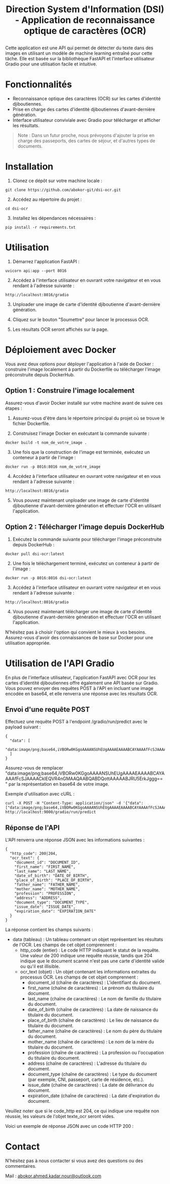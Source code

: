 # <p align="center">Direction System d'Information (DSI) - Application de reconnaissance optique de caractères (OCR) </p>

Cette application est une API qui permet de détecter du texte dans des images en utilisant un modèle de machine learning entraîné pour cette tâche. Elle est basée sur la bibliothèque FastAPI et l'interface utilisateur Gradio pour une utilisation facile et intuitive.

# Fonctionnalités

* Reconnaissance optique des caractères (OCR) sur les cartes d'identité djiboutiennes.
* Prise en charge des cartes d'identité djiboutiennes d'avant-dernière génération.
* Interface utilisateur conviviale avec Gradio pour télécharger et afficher les résultats.

> Note : Dans un futur proche, nous prévoyons d'ajouter la prise en charge des passeports, des cartes de séjour, et d'autres types de documents.

# Installation

1. Clonez ce dépôt sur votre machine locale :

```
git clone https://github.com/abokor-git/dsi-ocr.git
```

2. Accédez au répertoire du projet :

```
cd dsi-ocr
```

3. Installez les dépendances nécessaires :

```
pip install -r requirements.txt
```

# Utilisation

1. Démarrez l'application FastAPI :

```
uvicorn api:app --port 8016
```

2. Accédez à l'interface utilisateur en ouvrant votre navigateur et en vous rendant à l'adresse suivante :

```
http://localhost:8016/gradio
```

3. Unploader une image de carte d'identité djiboutienne d'avant-dernière génération.

4. Cliquez sur le bouton "Soumettre" pour lancer le processus OCR.

5. Les résultats OCR seront affichés sur la page.

# Déploiement avec Docker

Vous avez deux options pour déployer l'application à l'aide de Docker : construire l'image localement à partir du Dockerfile ou télécharger l'image préconstruite depuis DockerHub.

## Option 1 : Construire l'image localement

Assurez-vous d'avoir Docker installé sur votre machine avant de suivre ces étapes :

1. Assurez-vous d'être dans le répertoire principal du projet où se trouve le fichier Dockerfile.

2. Construisez l'image Docker en exécutant la commande suivante :

```
docker build -t nom_de_votre_image .
```

3. Une fois que la construction de l'image est terminée, exécutez un conteneur à partir de l'image :

```
docker run -p 8016:8016 nom_de_votre_image
```

4. Accédez à l'interface utilisateur en ouvrant votre navigateur et en vous rendant à l'adresse suivante :

```
http://localhost:8016/gradio
```

5. Vous pouvez maintenant unploader une image de carte d'identité djiboutienne d'avant-dernière génération et effectuer l'OCR en utilisant l'application.

## Option 2 : Télécharger l'image depuis DockerHub

1. Exécutez la commande suivante pour télécharger l'image préconstruite depuis DockerHub :

```
docker pull dsi-ocr:latest
```

2. Une fois le téléchargement terminé, exécutez un conteneur à partir de l'image :

```
docker run -p 8016:8016 dsi-ocr:latest
```

3. Accédez à l'interface utilisateur en ouvrant votre navigateur et en vous rendant à l'adresse suivante :

```
http://localhost:8016/gradio
```

4. Vous pouvez maintenant télécharger une image de carte d'identité djiboutienne d'avant-dernière génération et effectuer l'OCR en utilisant l'application.

N'hésitez pas à choisir l'option qui convient le mieux à vos besoins. Assurez-vous d'avoir des connaissances de base sur Docker pour une utilisation appropriée.

# Utilisation de l'API Gradio

En plus de l'interface utilisateur, l'application FastAPI avec OCR pour les cartes d'identité djiboutiennes offre également une API basée sur Gradio. Vous pouvez envoyer des requêtes POST à l'API en incluant une image encodée en base64, et elle renverra une réponse avec les résultats OCR.

## Envoi d'une requête POST

Effectuez une requête POST à l'endpoint /gradio/run/predict avec le payload suivant :

```
{
  "data": [
    "data:image/png;base64,iVBORw0KGgoAAAANSUhEUgAAAAEAAAABCAYAAAAfFcSJAAAACklEQVR4nGMAAQAABQABDQottAAAAABJRU5ErkJggg=="
  ]
}
```

Assurez-vous de remplacer "data:image/png;base64,iVBORw0KGgoAAAANSUhEUgAAAAEAAAABCAYAAAAfFcSJAAAACklEQVR4nGMAAQAABQABDQottAAAAABJRU5ErkJggg==" par la représentation en base64 de votre image.

Exemple d'utilisation avec cURL :

```
curl -X POST -H "Content-Type: application/json" -d '{"data": ["data:image/png;base64,iVBORw0KGgoAAAANSUhEUgAAAAEAAAABCAYAAAAfFcSJAAAACklEQVR4nGMAAQAABQABDQottAAAAABJRU5ErkJggg=="]}' http://localhost:9000/gradio/run/predict
```

## Réponse de l'API

L'API renverra une réponse JSON avec les informations suivantes :

```
{
  "http_code": 200|204,
  "ocr_text": {
    "document_id": "DOCUMENT_ID",
    "first_name": "FIRST_NAME",
    "last_name": "LAST_NAME",
    "date_of_birth": "DATE_OF_BIRTH",
    "place_of_birth": "PLACE_OF_BIRTH",
    "father_name": "FATHER_NAME",
    "mother_name": "MOTHER_NAME",
    "profession": "PROFESSION",
    "address": "ADDRESS",
    "document_type": "DOCUMENT_TYPE",
    "issue_date": "ISSUE_DATE",
    "expiration_date": "EXPIRATION_DATE"
  }
}
```

La réponse contient les champs suivants :

* data (tableau) : Un tableau contenant un objet représentant les résultats de l'OCR. Les champs de cet objet comprennent :
  * http_code (entier) : Le code HTTP indiquant le statut de la requête. Une valeur de 200 indique une requête réussie, tandis que 204 indique que le document scanné n'est pas une carte d'identité valide ou qu'il est illisible.
  * ocr_text (objet) : Un objet contenant les informations extraites du processus OCR. Les champs de cet objet comprennent :
    * document_id (chaîne de caractères) : L'identifiant du document.
    * first_name (chaîne de caractères) : Le prénom du titulaire du document.
    * last_name (chaîne de caractères) : Le nom de famille du titulaire du document.
    * date_of_birth (chaîne de caractères) : La date de naissance du titulaire du document.
    * place_of_birth (chaîne de caractères) : Le lieu de naissance du titulaire du document.
    * father_name (chaîne de caractères) : Le nom du père du titulaire du document.
    * mother_name (chaîne de caractères) : Le nom de la mère du titulaire du document.
    * profession (chaîne de caractères) : La profession ou l'occupation du titulaire du document.
    * address (chaîne de caractères) : L'adresse du titulaire du document.
    * document_type (chaîne de caractères) : Le type du document (par exemple, CNI, passeport, carte de résidence, etc.).
    * issue_date (chaîne de caractères) : La date de délivrance du document.
    * expiration_date (chaîne de caractères) : La date d'expiration du document.

Veuillez noter que si le code_http est 204, ce qui indique une requête non réussie, les valeurs de l'objet texte_ocr seront vides.


Voici un exemple de réponse JSON avec un code HTTP 200 :

# Contact

N'hésitez pas à nous contacter si vous avez des questions ou des commentaires.

Mail : abokor.ahmed.kadar.nour@outlook.com
